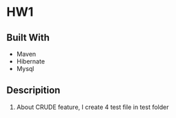 # HW1
## Built With
- Maven
- Hibernate
- Mysql
## Descripition
1. About CRUDE feature, I create 4 test file in test folder
